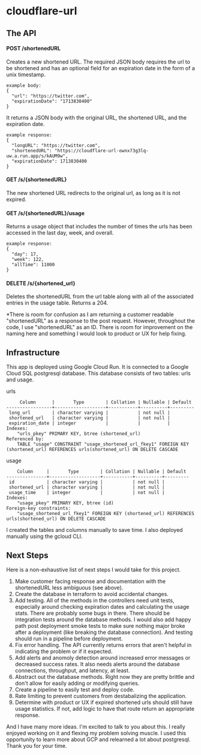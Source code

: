 # cloudflare-url

## The API
#### POST /shortenedURL
Creates a new shortened URL.
The required JSON body requires the url to be shortened and has an optional field for an expiration date in the form of a unix timestamp. 
```
example body:
{
  "url": "https://twitter.com",
  "expirationDate": "1713830400"
}
```
It returns a JSON body with the original URL, the shortened URL, and the expiration date.
```
example response:
{
  "longURL": "https://twitter.com",
  "shortenedURL": "https://cloudflare-url-ownx73g3lq-uw.a.run.app/s/kAUM9w",
  "expirationDate": 1713830400
}
```

#### GET /s/{shortenedURL}
The new shortened URL redirects to the original url, as long as it is not expired.

#### GET /s/{shortenedURL}/usage
Returns a usage object that includes the number of times the urls has been accessed in the last day, week, and overall.
```
example response:
{
  "day": 17,
  "week": 122,
  "allTime": 11000
}
```

#### DELETE /s/{shortened_url}
Deletes the shortenedURL from the url table along with all of the associated entries in the usage table.
Returns a 204.

*There is room for confusion as I am returning a customer readable "shortenedURL" as a response to the post request. However, throughout the code, I use "shortenedURL" as an ID. There is room for improvement on the naming here and something I would look to product or UX for help fixing.


## Infrastructure
This app is deployed using Google Cloud Run.
It is connected to a Google Cloud SQL postgresql database. This database consists of two tables: urls and usage.

urls
```
     Column      |       Type        | Collation | Nullable | Default 
-----------------+-------------------+-----------+----------+---------
 long_url        | character varying |           | not null | 
 shortened_url   | character varying |           | not null | 
 expiration_date | integer           |           |          | 
Indexes:
    "urls_pkey" PRIMARY KEY, btree (shortened_url)
Referenced by:
    TABLE "usage" CONSTRAINT "usage_shortened_url_fkey1" FOREIGN KEY (shortened_url) REFERENCES urls(shortened_url) ON DELETE CASCADE
```

usage
```
    Column     |       Type        | Collation | Nullable | Default 
---------------+-------------------+-----------+----------+---------
 id            | character varying |           | not null | 
 shortened_url | character varying |           | not null | 
 usage_time    | integer           |           | not null | 
Indexes:
    "usage_pkey" PRIMARY KEY, btree (id)
Foreign-key constraints:
    "usage_shortened_url_fkey1" FOREIGN KEY (shortened_url) REFERENCES urls(shortened_url) ON DELETE CASCADE
```

I created the tables and columns manually to save time. 
I also deployed manually using the gcloud CLI.

## Next Steps
Here is a non-exhaustive list of next steps I would take for this project.
1. Make customer facing response and documentation with the shortenedURL less ambiguous (see above).
2. Create the database in terraform to avoid accidental changes.
3. Add testing. All of the methods in the controllers need unit tests, especially around checking expiration dates and calculating the usage stats. There are probably some bugs in there. There should be integration tests around the database methods. I would also add happy path post deployment smoke tests to make sure nothing major broke after a deployment (like breaking the database connection). And testing should run in a pipeline before deployment.
4. Fix error handling. The API currently returns errors that aren't helpful in indicating the problem or if it expected.
5. Add alerts and anomoly detection around increased error messages or decreased success rates. It also needs alerts around the database connections, throughput, and latency, at least.
6. Abstract out the database methods. Right now they are pretty brittle and don't allow for easily adding or modifying queries.
7. Create a pipeline to easily test and deploy code.
8. Rate limiting to prevent customers from destabalizing the application.
9. Determine with product or UX if expired shortened urls should still have usage statistics. If not, add logic to have that route return an appropriate response.

And I have many more ideas. I'm excited to talk to you about this. I really enjoyed working on it and flexing my problem solving muscle. I used this opportunity to learn more about GCP and relearned a lot about postgresql.
Thank you for your time.
